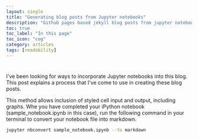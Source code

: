 ```yaml
---
layout: single
title: "Generating blog posts from Jupyter notebooks"
description: "Github pages based jekyll blog posts from jupyter notebooks"
toc: true
toc_label: "In this page"
toc_icon: "cog"
category: articles
tags: [readability]
---
```

#

I've been looking for ways to incorporate Jupyter notebooks into this blog. This post explains a process that I've come to use in creating these blog posts.

This method allows inclusion of styled cell input and output, including graphs. Whe you have completed your iPython notebook (sample_notebook.ipynb in this case), run the following command in your terminal to convert your notebook file into markdown.

```bash
jupyter nbconvert sample_notebook.ipynb --to markdown
```

